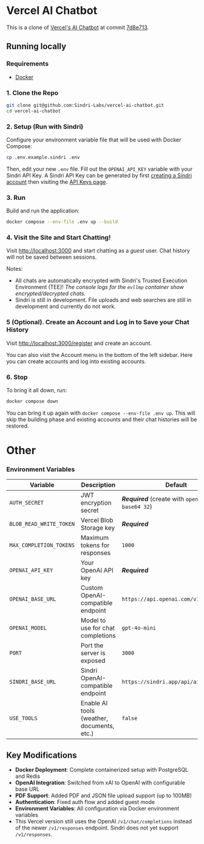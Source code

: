 # Vercel AI Chatbot
This is a clone of [Vercel's AI Chatbot](https://vercel.com/templates/next.js/nextjs-ai-chatbot) at commit [7d8e713](https://github.com/vercel/ai-chatbot/tree/7d8e71383f55c766ca575da2cac0a8d89283c031).

## Running locally


### Requirements
- [Docker](https://www.docker.com/get-started/)


### 1. Clone the Repo
```bash
git clone git@github.com:Sindri-Labs/vercel-ai-chatbot.git
cd vercel-ai-chatbot
```

### 2. Setup (Run with Sindri)
Configure your environment variable file that will be used with Docker Compose:
```bash
cp .env.example.sindri .env
```
Then, edit your new `.env` file. Fill out the `OPENAI_API_KEY` variable with your Sindri API Key. A Sindri API Key can be generated by first [creating a Sindri account](https://sindri.app/signup) then visiting the [API Keys page](https://sindri.app/z/me/page/settings/api-keys).


### 3. Run
Build and run the application:
```bash
docker compose --env-file .env up --build
```


### 4. Visit the Site and Start Chatting!
Visit [http://localhost:3000](http://localhost:3000) and start chatting as a *guest* user.
Chat history will not be saved between sessions.

Notes:
- All chats are automatically encrypted with Sindri's Trusted Execution Environment (TEE)! *The console logs for the `evllmp` container show encrypted/decrypted chats.*
- Sindri is still in development. File uploads and web searches are still in development and currently do not work.


### 5 (Optional). Create an Account and Log in to Save your Chat History
Visit [http://localhost:3000/register](http://localhost:3000/register) and create an account.

You can also visit the Account menu in the bottom of the left sidebar. Here you can create accounts and log into existing accounts.


### 6. Stop
To bring it all down, run:
```bash
docker compose down
```

You can bring it up again with `docker compose --env-file .env up`. This will skip the building phase and existing accounts and their chat histories will be restored.


# Other

### Environment Variables

| Variable | Description | Default |
|----------|-------------|---------|
| `AUTH_SECRET` | JWT encryption secret | ***Required*** (create with `openssl rand -base64 32`) |
| `BLOB_READ_WRITE_TOKEN` | Vercel Blob Storage key | ***Required*** |
| `MAX_COMPLETION_TOKENS` | Maximum tokens for responses | `1000` |
| `OPENAI_API_KEY` | Your OpenAI API key | ***Required*** |
| `OPENAI_BASE_URL` | Custom OpenAI-compatible endpoint | `https://api.openai.com/v1` |
| `OPENAI_MODEL` | Model to use for chat completions | `gpt-4o-mini` |
| `PORT` | Port the server is exposed | `3000` |
| `SINDRI_BASE_URL` | Sindri OpenAI-compatible endpoint | `https://sindri.app/api/ai/v1/openai` |
| `USE_TOOLS` | Enable AI tools (weather, documents, etc.) | `false` |

## Key Modifications

- **Docker Deployment**: Complete containerized setup with PostgreSQL and Redis
- **OpenAI Integration**: Switched from xAI to OpenAI with configurable base URL
- **PDF Support**: Added PDF and JSON file upload support (up to 100MB)
- **Authentication**: Fixed auth flow and added guest mode
- **Environment Variables**: All configuration via Docker environment variables
- This Vercel version still uses the OpenAI `/v1/chat/completions` instead of the newer `/v1/responses` endpoint. Sindri does not yet support `/v1/responses`.

